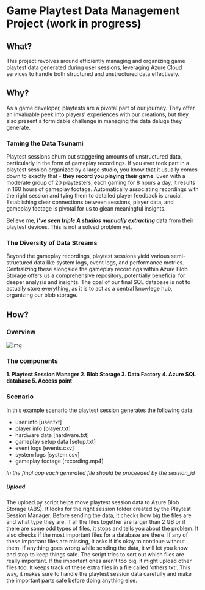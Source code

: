 # Game Playtest Data Management Project (work in progress)

## What?

This project revolves around efficiently managing and organizing game playtest data generated during user sessions, leveraging Azure Cloud services to handle both structured and unstructured data effectively.

## Why?

As a game developer, playtests are a pivotal part of our journey. They offer an invaluable peek into players' experiences with our creations, but they also present a formidable challenge in managing the data deluge they generate.

### Taming the Data Tsunami

Playtest sessions churn out staggering amounts of unstructured data, particularly in the form of gameplay recordings. If you ever took part in a playtest session organized by a large studio, you know that it usually comes down to exactly that - **they record you playing their game**. Even with a moderate group of 20 playtesters, each gaming for 8 hours a day, it results in 160 hours of gameplay footage. Automatically associating recordings with the right session and tying them to detailed player feedback is crucial. Establishing clear connections between sessions, player data, and gameplay footage is pivotal for us to glean meaningful insights.

Believe me, ***I've seen triple A studios manually extracting*** data from their playtest devices. This is not a solved problem yet.

### The Diversity of Data Streams

Beyond the gameplay recordings, playtest sessions yield various semi-structured data like system logs, event logs, and performance metrics. Centralizing these alongside the gameplay recordings within Azure Blob Storage offers us a comprehensive repository, potentially beneficial for deeper analysis and insights. The goal of our final SQL database is not to actually store everything, as it is to act as a central knowlege hub, organizing our blob storage.

## How?

### Overview

![img](https://github.com/MichalMSlusarski/Playtest-data-processing/blob/b366a196fb7bb0c477984fdf0376ce50ab6216e5/overview.png)

### The components

**1. Playtest Session Manager
2. Blob Storage
3. Data Factory
4. Azure SQL database
5. Access point**

### Scenario

In this example scenario the playtest session generates the following data:
- user info [user.txt]
- player info [player.txt]
- hardware data [hardware.txt]
- gameplay setup data [setup.txt]
- event logs [events.csv]
- system logs [system.csv]
- gameplay footage [recording.mp4]

*In the final app each generated file should be proceeded by the session_id*

##### Upload
The upload.py script helps move playtest session data to Azure Blob Storage (ABS). It looks for the right session folder created by the Playtest Session Manager. Before sending the data, it checks how big the files are and what type they are. If all the files together are larger than 2 GB or if there are some odd types of files, it stops and tells you about the problem. It also checks if the most important files for a database are there. If any of these important files are missing, it asks if it's okay to continue without them. If anything goes wrong while sending the data, it will let you know and stop to keep things safe. The script tries to sort out which files are really important. If the important ones aren't too big, it might upload other files too. It keeps track of these extra files in a file called 'others.txt'. This way, it makes sure to handle the playtest session data carefully and make the important parts safe before doing anything else.


